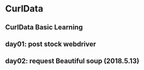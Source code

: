 # CurlData
CurlData Basic Learning
---

## day01: post stock webdriver
## day02: request Beautiful soup (2018.5.13)
